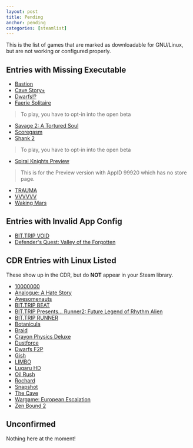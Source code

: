 ```yaml
---
layout: post
title: Pending
anchor: pending
categories: [steamlist]
---
```


This is the list of games that are marked as downloadable for GNU/Linux, but are not working or configured properly.

Entries with Missing Executable
-------------------------------

- [Bastion](http://store.steampowered.com/app/107100/)
- [Cave Story+](http://store.steampowered.com/app/200900/)
- [Dwarfs!?](http://store.steampowered.com/app/35480/)
- [Faerie Solitaire](http://store.steampowered.com/app/38600/)
> To play, you have to opt-in into the open beta
- [Savage 2: A Tortured Soul](http://store.steampowered.com/app/13700/)
- [Scoregasm](http://store.steampowered.com/app/202410/)
- [Shank 2](http://store.steampowered.com/app/102840/)
> To play, you have to opt-in into the open beta
- [Spiral Knights Preview](http://store.steampowered.com/app/99900/)
> This is for the Preview version with AppID 99920 which has no store page.
- [TRAUMA](http://store.steampowered.com/app/98100/)
- [VVVVVV](http://store.steampowered.com/app/70300/)
- [Waking Mars](http://store.steampowered.com/app/227200/)

Entries with Invalid App Config
-------------------------------

- [BIT.TRIP VOID](http://store.steampowered.com/app/205070/)
- [Defender's Quest: Valley of the Forgotten](http://store.steampowered.com/app/218410/)

CDR Entries with Linux Listed
------------------------------

These show up in the CDR, but do **NOT** appear in your Steam library.

- [10000000](http://store.steampowered.com/app/227580/)
- [Analogue: A Hate Story](http://store.steampowered.com/app/209370/)
- [Awesomenauts](http://store.steampowered.com/app/204300/)
- [BIT.TRIP BEAT](http://store.steampowered.com/app/63700/)
- [BIT.TRIP Presents... Runner2: Future Legend of Rhythm Alien](http://store.steampowered.com/app/218060/)
- [BIT.TRIP RUNNER](http://store.steampowered.com/app/63710/)
- [Botanicula](http://store.steampowered.com/app/207690/)
- [Braid](http://store.steampowered.com/app/26800/)
- [Crayon Physics Deluxe](http://store.steampowered.com/app/26900/)
- [Dustforce](http://store.steampowered.com/app/65300/)
- [Dwarfs F2P](http://store.steampowered.com/app/213650/)
- [Gish](http://store.steampowered.com/app/9500/)
- [LIMBO](http://store.steampowered.com/app/48000/)
- [Lugaru HD](http://store.steampowered.com/app/25010/)
- [Oil Rush](http://store.steampowered.com/app/200390/)
- [Rochard](http://store.steampowered.com/app/107800/)
- [Snapshot](http://store.steampowered.com/app/204220/)
- [The Cave](http://store.steampowered.com/app/221810/)
- [Wargame: European Escalation](http://store.steampowered.com/app/58610/)
- [Zen Bound 2](http://store.steampowered.com/app/61600/)

Unconfirmed
-----------
Nothing here at the moment!
